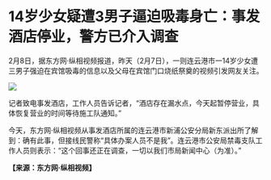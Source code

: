 # 14岁少女疑遭3男子逼迫吸毒身亡：事发酒店停业，警方已介入调查

2月8日，据东方网·纵相视频报道，昨天（2月7日），一则连云港市一14岁少女遭三男子强迫在宾馆吸毒的信息以及父母在宾馆门口烧纸祭奠的视频引发网友关注。

![](https://inews.gtimg.com/newsapp_bt/0/15651447730/1000)

记者致电事发酒店，工作人员告诉记者，“酒店存在漏水点，今天起暂停营业，具体恢复营业的时间等待施工队通知。”

今天，东方网·纵相视频从事发酒店所属的连云港市新浦公安分局新东派出所了解到：确有此事，但接线民警称“具体办案人员不是我”。连云港市公安局禁毒支队工作人员则表示：“这个回事还正在调查，一切以我们市局新闻中心（为准）。”

**【来源：东方网·纵相视频】**

